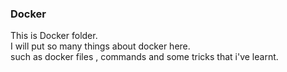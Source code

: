 ### Docker

This is Docker folder.  
I will put so many things about docker here.  
such as docker files , commands and some tricks that i've learnt.
